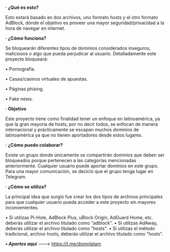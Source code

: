**· ¿Qué es esto?**

Esto estará basado en dos archivos, uno formato hosts y el otro formato AdBlock, dónde el objetivo es proveer una mayor seguridad/privacidad a la hora de navegar en internet.

**· ¿Cómo funciona?**

Se bloquearán diferentes tipos de dominios considerados inseguros, maliciosos o algo que pueda perjudicar al usuario.
Detalladamente este proyecto bloqueará:

• Pornografía.

• Casas/casinos virtuales de apuestas.

• Páginas phising.

• Fake news.


**· Objetivo**

Este proyecto tiene como finalidad tener un enfoque en latinoamérica, ya que la gran mayoría de hosts, por no decir todos, se enfocan de manera internacional y prácticamente se escapan muchos dominios de latinoamérica ya que no tienen aportadores desde estos lugares.

**· ¿Cómo puedo colaborar?**

Existe un grupo donde únicamente se compartirán dominios que deben ser bloqueados porque pertenecen a las categorías mencionadas anteriormente. Cualquier usuario puede aportar dominios en este grupo. Para una mayor comunicación, se decició que el grupo tenga lugar en Telegram.

**· ¿Cómo se utiliza?**

La principal idea que surgió fue crear los dos tipos de archivos principales para que cualquier usuario pueda acceder a este proyecto sin mayores inconvenientes.

• Si utilizas Pi-Hole, AdBlock Plus, uBlock Origin, AdGuard Home, etc. deberás utilizar el archivo titulado como "adblock".
• Si utilizas AdAway, deberás utilizar el archivo titulado como "hosts".
• Si utilizas el método tradicional, archivo hosts, deberás utilizar el archivo titulado como "hosts".




**_• Aportes aquí_** ---> https://t.me/domnlatam
